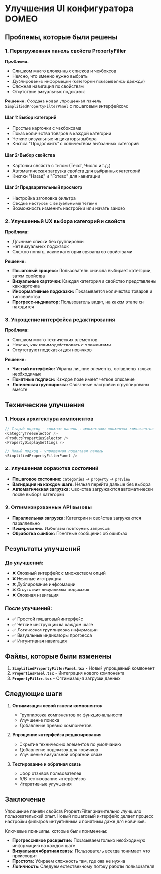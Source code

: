 # Улучшения UI конфигуратора DOMEO

## Проблемы, которые были решены

### 1. Перегруженная панель свойств PropertyFilter

**Проблема:**
- Слишком много вложенных списков и чекбоксов
- Неясно, что именно нужно выбрать
- Дублирование информации (категории показывались дважды)
- Сложная навигация по свойствам
- Отсутствие визуальных подсказок

**Решение:**
Создана новая упрощенная панель `SimplifiedPropertyFilterPanel` с пошаговым интерфейсом:

#### Шаг 1: Выбор категорий
- Простые карточки с чекбоксами
- Показ количества товаров в каждой категории
- Четкие визуальные индикаторы выбора
- Кнопка "Продолжить" с количеством выбранных категорий

#### Шаг 2: Выбор свойства
- Карточки свойств с типом (Текст, Число и т.д.)
- Автоматическая загрузка свойств для выбранных категорий
- Кнопки "Назад" и "Готово" для навигации

#### Шаг 3: Предварительный просмотр
- Настройка заголовка фильтра
- Сводка настроек с визуальными тегами
- Возможность изменить настройки или начать заново

### 2. Улучшенный UX выбора категорий и свойств

**Проблема:**
- Длинные списки без группировки
- Нет визуальных подсказок
- Сложно понять, какие категории связаны со свойствами

**Решение:**
- **Пошаговый процесс:** Пользователь сначала выбирает категории, затем свойства
- **Визуальные карточки:** Каждая категория и свойство представлены как карточка
- **Информативные подсказки:** Показывается количество товаров и тип свойства
- **Прогресс-индикатор:** Пользователь видит, на каком этапе он находится

### 3. Упрощение интерфейса редактирования

**Проблема:**
- Слишком много технических элементов
- Неясно, как взаимодействовать с элементами
- Отсутствуют подсказки для новичков

**Решение:**
- **Чистый интерфейс:** Убраны лишние элементы, оставлены только необходимые
- **Понятные подписи:** Каждое поле имеет четкое описание
- **Логическая группировка:** Связанные настройки сгруппированы вместе

## Технические улучшения

### 1. Новая архитектура компонентов

```typescript
// Старый подход - сложная панель с множеством вложенных компонентов
<CategoryTreeSelector />
<ProductPropertiesSelector />
<PropertyDisplaySettings />

// Новый подход - упрощенная пошаговая панель
<SimplifiedPropertyFilterPanel />
```

### 2. Улучшенная обработка состояний

- **Пошаговое состояние:** `categories` → `property` → `preview`
- **Валидация на каждом шаге:** Нельзя перейти дальше без выбора
- **Автоматическая загрузка:** Свойства загружаются автоматически после выбора категорий

### 3. Оптимизированные API вызовы

- **Параллельная загрузка:** Категории и свойства загружаются параллельно
- **Кэширование:** Избегаем повторных запросов
- **Обработка ошибок:** Понятные сообщения об ошибках

## Результаты улучшений

### До улучшений:
- ❌ Сложный интерфейс с множеством опций
- ❌ Неясные инструкции
- ❌ Дублирование информации
- ❌ Отсутствие визуальных подсказок
- ❌ Сложная навигация

### После улучшений:
- ✅ Простой пошаговый интерфейс
- ✅ Четкие инструкции на каждом шаге
- ✅ Логическая группировка информации
- ✅ Визуальные индикаторы прогресса
- ✅ Интуитивная навигация

## Файлы, которые были изменены

1. **`SimplifiedPropertyFilterPanel.tsx`** - Новый упрощенный компонент
2. **`PropertiesPanel.tsx`** - Интеграция нового компонента
3. **`PropertyFilter.tsx`** - Оптимизация загрузки данных

## Следующие шаги

1. **Оптимизация левой панели компонентов**
   - Группировка компонентов по функциональности
   - Улучшение поиска
   - Добавление превью компонентов

2. **Упрощение интерфейса редактирования**
   - Скрытие технических элементов по умолчанию
   - Добавление подсказок для новичков
   - Улучшение визуальной обратной связи

3. **Тестирование и обратная связь**
   - Сбор отзывов пользователей
   - A/B тестирование интерфейсов
   - Итеративные улучшения

## Заключение

Упрощение панели свойств PropertyFilter значительно улучшило пользовательский опыт. Новый пошаговый интерфейс делает процесс настройки фильтров интуитивным и понятным даже для новичков.

Ключевые принципы, которые были применены:
- **Прогрессивное раскрытие:** Показываем только необходимую информацию на каждом шаге
- **Визуальная обратная связь:** Пользователь всегда понимает, что происходит
- **Простота:** Убираем сложность там, где она не нужна
- **Логичность:** Следуем естественному потоку работы пользователя
